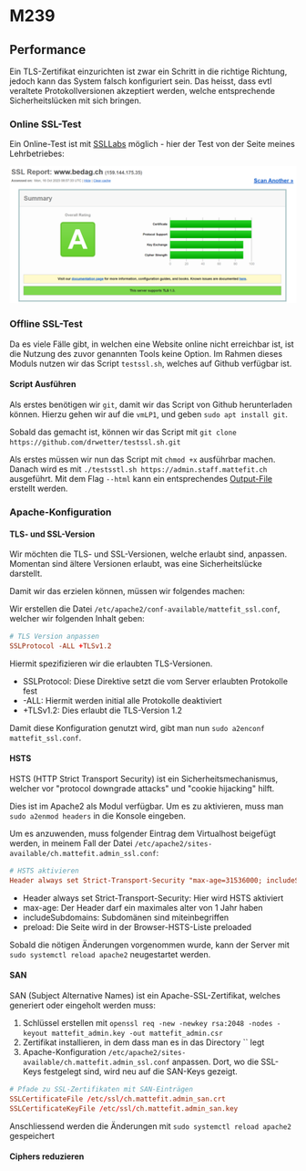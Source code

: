 # M239

## Performance

Ein TLS-Zertifikat einzurichten ist zwar ein Schritt in die richtige Richtung, jedoch kann das System falsch konfiguriert sein. Das heisst, dass evtl veraltete Protokollversionen akzeptiert werden, welche entsprechende Sicherheitslücken mit sich bringen.

### Online SSL-Test

Ein Online-Test ist mit [SSLLabs](https://www.ssllabs.com/ssltest/) möglich - hier der Test von der Seite meines Lehrbetriebes:

![Alt text](image-19.png)

### Offline SSL-Test

Da es viele Fälle gibt, in welchen eine Website online nicht erreichbar ist, ist die Nutzung des zuvor genannten Tools keine Option. Im Rahmen dieses Moduls nutzen wir das Script `testssl.sh`, welches auf Github verfügbar ist.

#### Script Ausführen

Als erstes benötigen wir `git`, damit wir das Script von Github herunterladen können. Hierzu gehen wir auf die `vmLP1`, und geben `sudo apt install git`.

Sobald das gemacht ist, können wir das Script mit `git clone https://github.com/drwetter/testssl.sh.git`

Als erstes müssen wir nun das Script mit `chmod +x` ausführbar machen. Danach wird es mit `./testsstl.sh https://admin.staff.mattefit.ch` ausgeführt. Mit dem Flag `--html` kann ein entsprechendes [Output-File](./testssl.html) erstellt werden.

### Apache-Konfiguration

#### TLS- und SSL-Version

Wir möchten die TLS- und SSL-Versionen, welche erlaubt sind, anpassen. Momentan sind ältere Versionen erlaubt, was eine Sicherheitslücke darstellt.

Damit wir das erzielen können, müssen wir folgendes machen:

Wir erstellen die Datei `/etc/apache2/conf-available/mattefit_ssl.conf`, welcher wir folgenden Inhalt geben:

```conf
# TLS Version anpassen
SSLProtocol -ALL +TLSv1.2
```
Hiermit spezifizieren wir die erlaubten TLS-Versionen.

- SSLProtocol: Diese Direktive setzt die vom Server erlaubten Protokolle fest
- -ALL: Hiermit werden initial alle Protokolle deaktiviert
- +TLSv1.2: Dies erlaubt die TLS-Version 1.2


Damit diese Konfiguration genutzt wird, gibt man nun `sudo a2enconf mattefit_ssl.conf`.

#### HSTS

HSTS (HTTP Strict Transport Security) ist ein Sicherheitsmechanismus, welcher vor "protocol downgrade attacks" und "cookie hijacking" hilft.

Dies ist im Apache2 als Modul verfügbar. Um es zu aktivieren, muss man `sudo a2enmod headers` in die Konsole eingeben.

Um es anzuwenden, muss folgender Eintrag dem Virtualhost beigefügt werden, in meinem Fall der Datei `/etc/apache2/sites-available/ch.mattefit.admin_ssl.conf`:

```conf
# HSTS aktivieren
Header always set Strict-Transport-Security "max-age=31536000; includeSubDomains; preload"
```

- Header always set Strict-Transport-Security: Hier wird HSTS aktiviert
- max-age: Der Header darf ein maximales alter von 1 Jahr haben
- includeSubdomains: Subdomänen sind miteinbegriffen
- preload: Die Seite wird in der Browser-HSTS-Liste preloaded

Sobald die nötigen Änderungen vorgenommen wurde, kann der Server mit `sudo systemctl reload apache2` neugestartet werden.


#### SAN

SAN (Subject Alternative Names) ist ein Apache-SSL-Zertifikat, welches generiert oder eingeholt werden muss:

1) Schlüssel erstellen mit `openssl req -new -newkey rsa:2048 -nodes -keyout mattefit_admin.key -out mattefit_admin.csr`
2) Zertifikat installieren, in dem dass man es in das Directory `` legt
3) Apache-Konfiguration `/etc/apache2/sites-available/ch.mattefit.admin_ssl.conf` anpassen. Dort, wo die SSL-Keys festgelegt sind, wird neu auf die SAN-Keys gezeigt.
```conf
# Pfade zu SSL-Zertifikaten mit SAN-Einträgen
SSLCertificateFile /etc/ssl/ch.mattefit.admin_san.crt
SSLCertificateKeyFile /etc/ssl/ch.mattefit.admin_san.key
```

Anschliessend werden die Änderungen mit `sudo systemctl reload apache2` gespeichert

#### Ciphers reduzieren
